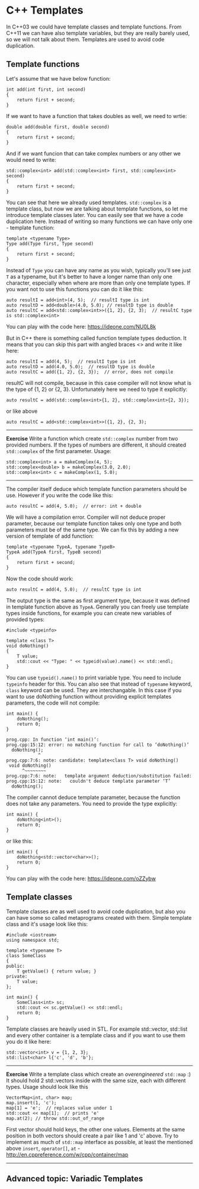 # C++ Templates

In C++03 we could have template classes and template functions. From C++11 we can have also template variables, but they are really barely used, so we will not talk about them.
Templates are used to avoid code duplication.

## Template functions

Let's assume that we have below function:

```
int add(int first, int second)
{
	return first + second;
}
```

If we want to have a function that takes doubles as well, we need to wrtie:

```
double add(double first, double second)
{
	return first + second;
}
```

And if we want funcion that can take complex numbers or any other we would need to write:

```
std::complex<int> add(std::complex<int> first, std::complex<int> second)
{
	return first + second;
}
```

You can see that here we already used templates. `std::complex` is a template class, but now we are talking about template functions, so let me introduce template classes later.
You can easily see that we have a code duplication here. Instead of writing so many functions we can have only one - template function:

```
template <typename Type>
Type add(Type first, Type second)
{
	return first + second;
}
```

Instead of `Type` you can have any name as you wish, typically you'll see just `T` as a typename, but it's better to have a longer name than only one character, especially when where are more than only one template types.
If you want not to use this functions you can do it like this:

```
auto resultI = add<int>(4, 5);  // resultI type is int
auto resultD = add<double>(4.0, 5.0); // resultD type is double
auto resultC = add<std::complex<int>>({1, 2}, {2, 3);  // resultC type is std::complex<int>
```

You can play with the code here: https://ideone.com/NU0L8k

But in C++ there is something called function template types deduction. It means that you can skip this part with angled braces <> and write it like here:

```
auto resultI = add(4, 5);  // resultI type is int
auto resultD = add(4.0, 5.0);  // resultD type is double
auto resultC = add({1, 2}, {2, 3});  // error, does not compile
```

resultC will not compile, because in this case compiler will not know what is the type of {1, 2} or {2, 3}. Unfortunately here we need to type it explicitly:

```
auto resultC = add(std::complex<int>{1, 2}, std::complex<int>{2, 3});
```
or like above
```
auto resultC = add<std::complex<int>>({1, 2}, {2, 3);
```

---
**Exercise**
Write a function which create `std::complex` number from two provided numbers. If the types of numbers are different, it should created `std::complex` of the first parameter. Usage:
```
std::complex<int> a = makeComplex(4, 5);
std::complex<double> b = makeComplex(3.0, 2.0);
std::complex<int> c = makeComplex(1, 5.0);
```
---

The compiler itself deduce which template function parameters should be use. However if you write the code like this:

```
auto resultC = add(4, 5.0);  // error: int + double
```

We will have a compilation error. Compiler will not deduce proper parameter, because our template function takes only one type and both parameters must be of the same type. We can fix this by adding a new version of template of add function:

```
template <typename TypeA, typename TypeB>
TypeA add(TypeA first, TypeB second)
{
	return first + second;
}
```

Now the code should work:

```
auto resultC = add(4, 5.0);  // resultC type is int
```

The output type is the same as first argument type, because it was defined in template function above as `TypeA`.
Generally you can freely use template types inside functions, for example you can create new variables of provided types:

```
#include <typeinfo>

template <class T>
void doNothing()
{
	T value;
	std::cout << "Type: " << typeid(value).name() << std::endl;
}
```

You can use `typeid().name()` to print variable type. You need to include `typeinfo` header for this. You can also see that instead of `typename` keyword, `class` keyword can be used. They are interchangable.
In this case if you want to use doNothing function without providing explicit templates parameters, the code will not compile:

```
int main() {
	doNothing();
	return 0;
}
```

```
prog.cpp: In function ‘int main()’:
prog.cpp:15:12: error: no matching function for call to ‘doNothing()’
  doNothing();
            ^
prog.cpp:7:6: note: candidate: template<class T> void doNothing()
 void doNothing()
      ^~~~~~~~~
prog.cpp:7:6: note:   template argument deduction/substitution failed:
prog.cpp:15:12: note:   couldn't deduce template parameter ‘T’
  doNothing();
```

The compiler cannot deduce template parameter, because the function does not take any parameters. You need to provide the type explicitly:

```
int main() {
	doNothing<int>();
	return 0;
}
```

or like this:

```
int main() {
	doNothing<std::vector<char>>();
	return 0;
}
```

You can play with the code here: https://ideone.com/oZZybw


## Template classes

Template classes are as well used to avoid code duplication, but also you can have some so called metaprograms created with them.
Simple template class and it's usage look like this:

```
#include <iostream>
using namespace std;

template <typename T>
class SomeClass
{
public:
    T getValue() { return value; }
private:
    T value;
};

int main() {
	SomeClass<int> sc;
	std::cout << sc.getValue() << std::endl;
	return 0;
}
```

Template classes are heavily used in STL. For example std::vector, std::list and every other container is a template class and if you want to use them you do it like here:

```
std::vector<int> v = {1, 2, 3};
std::list<char> l{'c', 'd', 'b'};
```

---
**Exercise**
Write a template class which create an _overengineered_ `std::map` :) It should hold 2 std::vectors inside with the same size, each with different types. Usage should look like this
```
VectorMap<int, char> map;
map.insert(1, 'c');
map[1] = 'e';  // replaces value under 1
std::cout << map[1];  // prints 'e'
map.at(2); // throw std::out_of_range
```
First vector should hold keys, the other one values. Elements at the same position in both vectors should create a pair like 1 and 'c' above. Try to implement as much of `std::map` interface as possible, at least the mentioned above `insert`, `operator[]`, `at` - http://en.cppreference.com/w/cpp/container/map

---

## Advanced topic: Variadic Templates
